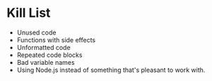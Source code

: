 Kill List
=========
* Unused code
* Functions with side effects
* Unformatted code
* Repeated code blocks
* Bad variable names
* Using Node.js instead of something that's pleasant to work with.
